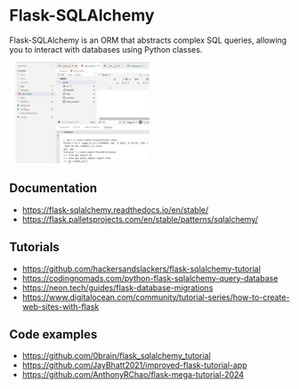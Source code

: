 # Flask-SQLAlchemy
Flask-SQLAlchemy is an ORM that abstracts complex SQL queries, allowing you to interact with databases using Python classes.

<img src="app/static/images/sqla.png" width="50%" height="50%">

## Documentation
- https://flask-sqlalchemy.readthedocs.io/en/stable/
- https://flask.palletsprojects.com/en/stable/patterns/sqlalchemy/

## Tutorials
- https://github.com/hackersandslackers/flask-sqlalchemy-tutorial
- https://codingnomads.com/python-flask-sqlalchemy-query-database
- https://neon.tech/guides/flask-database-migrations
- https://www.digitalocean.com/community/tutorial-series/how-to-create-web-sites-with-flask

## Code examples
- https://github.com/0brain/flask_sqlalchemy_tutorial
- https://github.com/JayBhatt2021/improved-flask-tutorial-app
- https://github.com/AnthonyRChao/flask-mega-tutorial-2024


